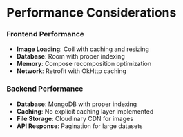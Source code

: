 # Performance Considerations

### Frontend Performance

- **Image Loading**: Coil with caching and resizing
- **Database**: Room with proper indexing
- **Memory**: Compose recomposition optimization
- **Network**: Retrofit with OkHttp caching

### Backend Performance

- **Database**: MongoDB with proper indexing
- **Caching**: No explicit caching layer implemented
- **File Storage**: Cloudinary CDN for images
- **API Response**: Pagination for large datasets
